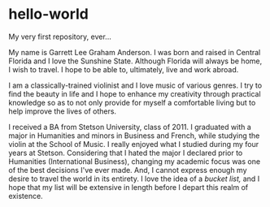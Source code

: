 hello-world
===========

My very first repository, ever...

My name is Garrett Lee Graham Anderson. I was born and raised in Central Florida and I love the Sunshine State. Although Florida will always be home, I wish to travel. I hope to be able to, ultimately, live and work abroad. 

I am a classically-trained violinist and I love music of various genres. I try to find the beauty in life and I hope to enhance my creativity through practical knowledge so as to not only provide for myself a comfortable living but to help improve the lives of others.

I received a BA from Stetson University, class of 2011. I graduated with a major in Humanities and minors in Business and French, while studying the violin at the School of Music. I really enjoyed what I studied during my four years at Stetson. Considering that I hated the major I declared prior to Humanities (International Business), changing my academic focus was one of the best decisions I've ever made. And, I cannot express enough my desire to travel the world in its entirety. I love the idea of a *bucket list,* and I hope that my list will be extensive in length before I depart this realm of existence.
